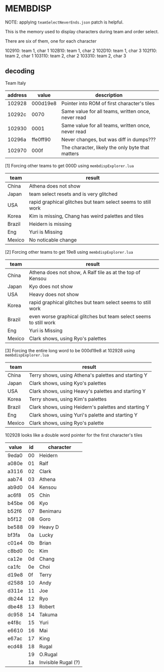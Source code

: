 # MEMBDISP

NOTE: applying `teamSelectNeverEnds.json` patch is helpful.

This is the memory used to display characters during team and order select.

There are six of them, one for each character

102910: team 1, char 1
102B10: team 1, char 2
102D10: team 1, char 3
102f10: team 2, char 1
103110: team 2, char 2
103310: team 2, char 3

## decoding

Team Italy

| address | value    | description                                        |
| ------- | -------- | -------------------------------------------------- |
| 102928  | 000d19e8 | Pointer into ROM of first character's tiles        |
| 10292c  | 0070     | Same value for all teams, written once, never read |
| 102930  | 0001     | Same value for all teams, written once, never read |
| 10296a  | ffe0ff90 | Never changes, but was diff in dumps???            |
| 102970  | 000f     | The character, likely the only byte that matters   |

[1] Forcing other teams to get 000D using `membdispExplorer.lua`

| team   | result                                                       |
| ------ | ------------------------------------------------------------ |
| China  | Athena does not show                                         |
| Japan  | team select resets and is very glitched                      |
| USA    | rapid graphical glitches but team select seems to still work |
| Korea  | Kim is missing, Chang has weird palettes and tiles           |
| Brazil | Heidern is missing                                           |
| Eng    | Yuri is Missing                                              |
| Mexico | No noticable change                                          |

[2] Forcing other teams to get 19e8 using `membdispExplorer.lua`

| team   | result                                                            |
| ------ | ----------------------------------------------------------------- |
| China  | Athena does not show, A Ralf tile as at the top of Kensou         |
| Japan  | Kyo does not show                                                 |
| USA    | Heavy does not show                                               |
| Korea  | rapid graphical glitches but team select seems to still work      |
| Brazil | even worse graphical glitches but team select seems to still work |
| Eng    | Yuri is Missing                                                   |
| Mexico | Clark shows, using Ryo's palettes                                 |

[3] Forcing the entire long word to be 000d19e8 at 102928 using `membdispExplorer.lua`

| team   | result                                               |
| ------ | ---------------------------------------------------- |
| China  | Terry shows, using Athena's palettes and starting Y  |
| Japan  | Clark shows, using Kyo's palettes                    |
| USA    | Clark shows, using Heavy's palettes and starting Y   |
| Korea  | Terry shows, using Kim's palettes                    |
| Brazil | Clark shows, using Heidern's palettes and starting Y |
| Eng    | Clark shows, using Yuri's palette and starting Y     |
| Mexico | Clark shows, using Ryo's palette                     |

102928 looks like a double word pointer for the first character's tiles

| value | id  | character           |
| ----- | --- | ------------------- |
| 9eda0 | 00  | Heidern             |
| a080e | 01  | Ralf                |
| a3116 | 02  | Clark               |
| aab74 | 03  | Athena              |
| ab9d0 | 04  | Kensou              |
| ac6f8 | 05  | Chin                |
| b45be | 06  | Kyo                 |
| b52f6 | 07  | Benimaru            |
| b5f12 | 08  | Goro                |
| be588 | 09  | Heavy D             |
| bf3fa | 0a  | Lucky               |
| c01e4 | 0b  | Brian               |
| c8bd0 | 0c  | Kim                 |
| ca12e | 0d  | Chang               |
| ca1fc | 0e  | Choi                |
| d19e8 | 0f  | Terry               |
| d2588 | 10  | Andy                |
| d311e | 11  | Joe                 |
| db244 | 12  | Ryo                 |
| dbe48 | 13  | Robert              |
| dc958 | 14  | Takuma              |
| e4f8c | 15  | Yuri                |
| e6610 | 16  | Mai                 |
| e67ac | 17  | King                |
| ecd48 | 18  | Rugal               |
|       | 19  | O.Rugal             |
|       | 1a  | Invisible Rugal (?) |
